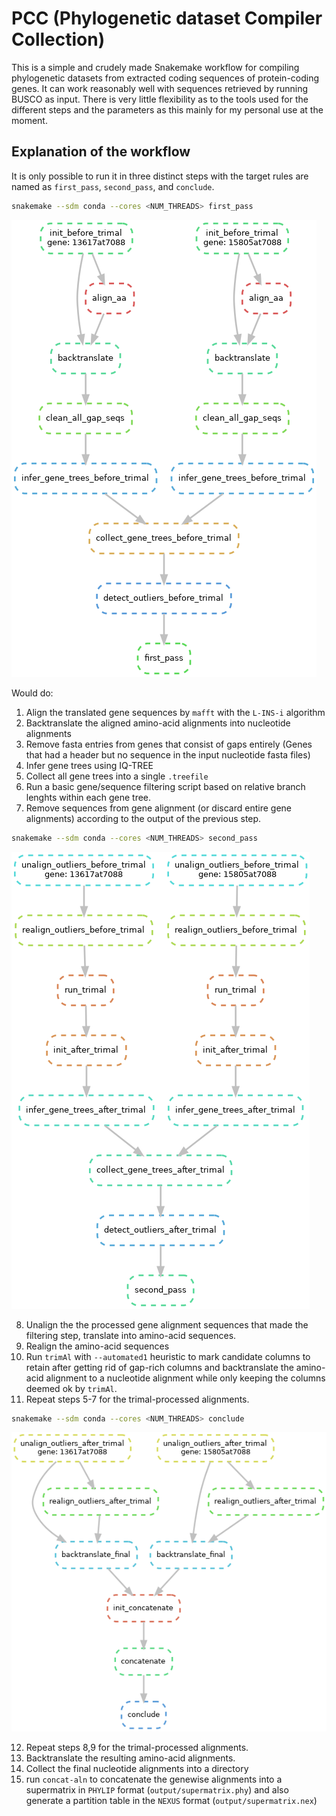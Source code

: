 # PCC (Phylogenetic dataset Compiler Collection)

This is a simple and crudely made Snakemake workflow for compiling phylogenetic datasets from extracted coding sequences of protein-coding genes.
It can work reasonably well with sequences retrieved by running BUSCO as input. There is very little flexibility as to the tools used for the different steps and the parameters as this mainly for my personal use at the moment.

## Explanation of the workflow

It is only possible to run it in three distinct steps with the target rules are named as `first_pass`, `second_pass`, and `conclude`.

``` bash
snakemake --sdm conda --cores <NUM_THREADS> first_pass
```

![fig1](./figs/dag_first.png)

Would do:
  1. Align the translated gene sequences by `mafft` with the `L-INS-i` algorithm
  2. Backtranslate the aligned amino-acid alignments into nucleotide alignments
  3. Remove fasta entries from genes that consist of gaps entirely (Genes that had a header but no sequence in the input nucleotide fasta files)
  4. Infer gene trees using IQ-TREE
  5. Collect all gene trees into a single `.treefile`
  6. Run a basic gene/sequence filtering script based on relative branch lenghts within each gene tree.
  7. Remove sequences from gene alignment (or discard entire gene alignments) according to the output of the previous step.

``` bash
snakemake --sdm conda --cores <NUM_THREADS> second_pass
```

![fig2](./figs/dag_second.png)

  8. Unalign the the processed gene alignment sequences that made the filtering step, translate into amino-acid sequences.
  9. Realign the amino-acid sequences
  10. Run `trimAl` with `--automated1` heuristic to mark candidate columns to retain after getting rid of gap-rich columns and backtranslate the amino-acid alignment to a nucleotide alignment while only keeping the columns deemed ok by `trimAl`.
  11. Repeat steps 5-7 for the trimal-processed alignments.

``` bash
snakemake --sdm conda --cores <NUM_THREADS> conclude
```

![fig3](./figs/dag_conclude.png)

  12. Repeat steps 8,9 for the trimal-processed alignments.
  13. Backtranslate the resulting amino-acid alignments.
  14. Collect the final nucleotide alignments into a directory
  15. run `concat-aln` to concatenate the genewise alignments into a supermatrix in `PHYLIP` format (`output/supermatrix.phy`) and also generate a partition table in the `NEXUS` format (`output/supermatrix.nex`)
